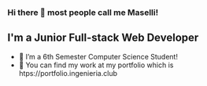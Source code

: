 ### Hi there 👋 most people call me Maselli!

<!--
**alejandromaselli/alejandromaselli** is a ✨ _special_ ✨ repository because its `README.md` (this file) appears on your GitHub profile.

Here are some ideas to get you started:
-->

## I'm a Junior Full-stack Web Developer

- 🔭 I’m a 6th Semester Computer Science Student!
- 🌱 You can find my work at my portfolio which is htps://portfolio.ingenieria.club
